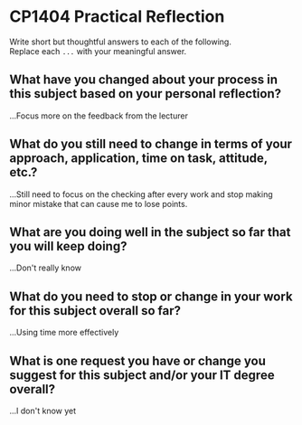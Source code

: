 # CP1404 Practical Reflection

Write short but thoughtful answers to each of the following.  
Replace each `...` with your meaningful answer.

## What have you changed about your process in this subject based on your personal reflection?

...Focus more on the feedback from the lecturer

## What do you still need to change in terms of your approach, application, time on task, attitude, etc.?

...Still need to focus on the checking after every work and stop making minor mistake that can cause me to lose points.

## What are you doing well in the subject so far that you will keep doing?

...Don't really know

## What do you need to stop or change in your work for this subject overall so far?

...Using time more effectively

## What is one request you have or change you suggest for this subject and/or your IT degree overall?

...I don't know yet

